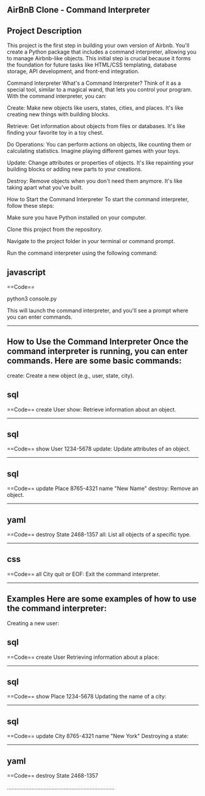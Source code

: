 AirBnB Clone - Command Interpreter
------------------------------------

Project Description
-------------------

This project is the first step in building your own version of Airbnb. You'll create a Python package that includes a command interpreter, allowing you to manage Airbnb-like objects. This initial step is crucial because it forms the foundation for future tasks like HTML/CSS templating, database storage, API development, and front-end integration.

Command Interpreter
What's a Command Interpreter?
Think of it as a special tool, similar to a magical wand, that lets you control your program. With the command interpreter, you can:

Create: Make new objects like users, states, cities, and places. It's like creating new things with building blocks.

Retrieve: Get information about objects from files or databases. It's like finding your favorite toy in a toy chest.

Do Operations: You can perform actions on objects, like counting them or calculating statistics. Imagine playing different games with your toys.

Update: Change attributes or properties of objects. It's like repainting your building blocks or adding new parts to your creations.

Destroy: Remove objects when you don't need them anymore. It's like taking apart what you've built.


How to Start the Command Interpreter
To start the command interpreter, follow these steps:

Make sure you have Python installed on your computer.

Clone this project from the repository.

Navigate to the project folder in your terminal or command prompt.

Run the command interpreter using the following command:

javascript
------------------------------------
==Code==

python3 console.py

This will launch the command interpreter, and you'll see a prompt where you can enter commands.

------------------------------------
How to Use the Command Interpreter
Once the command interpreter is running, you can enter commands. Here are some basic commands:
------------------------------------

create: Create a new object (e.g., user, state, city).

sql
------------------------------------
==Code==
create User
show: Retrieve information about an object.

------------------------------------
sql
------------------------------------
==Code==
show User 1234-5678
update: Update attributes of an object.

------------------------------------
sql
------------------------------------
==Code==
update Place 8765-4321 name "New Name"
destroy: Remove an object.

------------------------------------
yaml
------------------------------------
==Code==
destroy State 2468-1357
all: List all objects of a specific type.

------------------------------------
css
------------------------------------
==Code==
all City
quit or EOF: Exit the command interpreter.

------------------------------------
Examples
Here are some examples of how to use the command interpreter:
------------------------------------
Creating a new user:

sql
------------------------------------
==Code==
    create User
        Retrieving information about a place:
        
------------------------------------
sql
------------------------------------
==Code==
    show Place 1234-5678
        Updating the name of a city:
        
------------------------------------
sql
------------------------------------
==Code==
    update City 8765-4321 name "New York"
        Destroying a state:
        
------------------------------------
yaml
------------------------------------
==Code==
    destroy State 2468-1357

......................................................................
